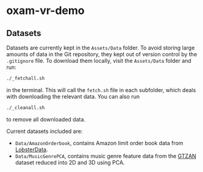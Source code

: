 # oxam-vr-demo

## Datasets

Datasets are currently kept in the `Assets/Data` folder. To avoid storing large amounts of data in the Git repository, they kept out of version control by the `.gitignore` file. To download them locally, visit the `Assets/Data` folder and run:

```sh
./_fetchall.sh
```

in the terminal. This will call the `fetch.sh` file in each subfolder, which deals with downloading the relevant data. You can also run

```sh
./_cleanall.sh
```

to remove all downloaded data.

Current datasets included are:

- `Data/AmazonOrderbook`, contains Amazon limit order book data from [LobsterData](https://lobsterdata.com/).
- `Data/MusicGenrePCA`, contains music genre feature data from the [GTZAN](https://www.kaggle.com/datasets/andradaolteanu/gtzan-dataset-music-genre-classification/data) dataset reduced into 2D and 3D using PCA.

